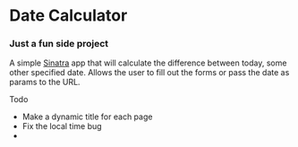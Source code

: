 # Date Calculator

### Just a fun side project
A simple [Sinatra](http://www.sinatrarb.com) app that will calculate the difference between today, some other specified date. Allows the user to fill out the forms or pass the date as params to the URL. 


Todo

  - Make a dynamic title for each page
  - Fix the local time bug
  - 